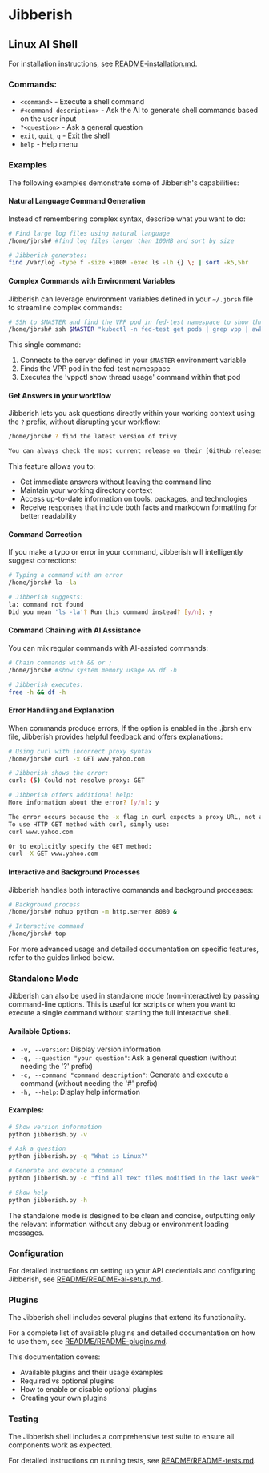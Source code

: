 # Jibberish
## Linux AI Shell

For installation instructions, see [README-installation.md](README/README-installation.md).

### Commands:
- `<command>`                 - Execute a shell command
- `#<command description>`    - Ask the AI to generate shell commands based on the user input
- `?<question>`               - Ask a general question
- `exit`, `quit`, `q`         - Exit the shell          
- `help`                      - Help menu

### Examples

The following examples demonstrate some of Jibberish's capabilities:

#### Natural Language Command Generation

Instead of remembering complex syntax, describe what you want to do:

```bash
# Find large log files using natural language
/home/jbrsh# #find log files larger than 100MB and sort by size

# Jibberish generates:
find /var/log -type f -size +100M -exec ls -lh {} \; | sort -k5,5hr
```

#### Complex Commands with Environment Variables

Jibberish can leverage environment variables defined in your `~/.jbrsh` file to streamline complex commands:

```bash
# SSH to $MASTER and find the VPP pod in fed-test namespace to show thread usage
/home/jbrsh# ssh $MASTER "kubectl -n fed-test get pods | grep vpp | awk '{print \$1}' | xargs -I{} kubectl -n fed-test exec {} -- vppctl show thread usage"
```

This single command:
1. Connects to the server defined in your `$MASTER` environment variable 
2. Finds the VPP pod in the fed-test namespace
3. Executes the 'vppctl show thread usage' command within that pod

#### Get Answers in your workflow

Jibberish lets you ask questions directly within your working context using the `?` prefix, without disrupting your workflow:

``` bash
/home/jbrsh# ? find the latest version of trivy

You can always check the most current release on their [GitHub releases page](https://github.com/aquasecurity/trivy/releases), because, of course, nothing ever stays the same for long.
```

This feature allows you to:
- Get immediate answers without leaving the command line
- Maintain your working directory context
- Access up-to-date information on tools, packages, and technologies
- Receive responses that include both facts and markdown formatting for better readability

#### Command Correction

If you make a typo or error in your command, Jibberish will intelligently suggest corrections:

```bash
# Typing a command with an error
/home/jbrsh# la -la

# Jibberish suggests:
la: command not found
Did you mean 'ls -la'? Run this command instead? [y/n]: y

```

#### Command Chaining with AI Assistance

You can mix regular commands with AI-assisted commands:

```bash
# Chain commands with && or ;
/home/jbrsh# #show system memory usage && df -h

# Jibberish executes:
free -h && df -h

```

#### Error Handling and Explanation

When commands produce errors, If the option is enabled in the .jbrsh env file, Jibberish provides helpful feedback and offers explanations:

```bash
# Using curl with incorrect proxy syntax
/home/jbrsh# curl -x GET www.yahoo.com

# Jibberish shows the error:
curl: (5) Could not resolve proxy: GET

# Jibberish offers additional help:
More information about the error? [y/n]: y

The error occurs because the -x flag in curl expects a proxy URL, not an HTTP method.
To use HTTP GET method with curl, simply use:
curl www.yahoo.com

Or to explicitly specify the GET method:
curl -X GET www.yahoo.com
```

#### Interactive and Background Processes

Jibberish handles both interactive commands and background processes:

```bash
# Background process
/home/jbrsh# nohup python -m http.server 8080 &

# Interactive command
/home/jbrsh# top
```

For more advanced usage and detailed documentation on specific features, refer to the guides linked below.


### Standalone Mode

Jibberish can also be used in standalone mode (non-interactive) by passing command-line options. This is useful for scripts or when you want to execute a single command without starting the full interactive shell.

#### Available Options:

- `-v, --version`: Display version information
- `-q, --question "your question"`: Ask a general question (without needing the '?' prefix)
- `-c, --command "command description"`: Generate and execute a command (without needing the '#' prefix)
- `-h, --help`: Display help information

#### Examples:

```bash
# Show version information
python jibberish.py -v

# Ask a question
python jibberish.py -q "What is Linux?"

# Generate and execute a command
python jibberish.py -c "find all text files modified in the last week"

# Show help
python jibberish.py -h
```

The standalone mode is designed to be clean and concise, outputting only the relevant information without any debug or environment loading messages.

### Configuration

For detailed instructions on setting up your API credentials and configuring Jibberish, see [README/README-ai-setup.md](README/README-ai-setup.md).

### Plugins
The Jibberish shell includes several plugins that extend its functionality. 

For a complete list of available plugins and detailed documentation on how to use them, see [README/README-plugins.md](README/README-plugins.md).

This documentation covers:
- Available plugins and their usage examples
- Required vs optional plugins
- How to enable or disable optional plugins
- Creating your own plugins


### Testing

The Jibberish shell includes a comprehensive test suite to ensure all components work as expected.

For detailed instructions on running tests, see [README/README-tests.md](README/README-tests.md).